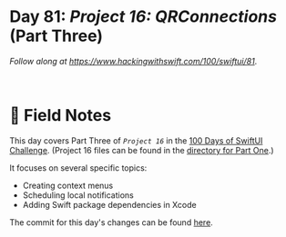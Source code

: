 # Day 81: _Project 16: QRConnections_ (Part Three)

_Follow along at https://www.hackingwithswift.com/100/swiftui/81_.

<br/>


# 📒 Field Notes

This day covers Part Three of _`Project 16`_ in the [100 Days of SwiftUI Challenge](https://www.hackingwithswift.com/100/swiftui/81). (Project 16 files can be found in the [directory for Part One](../day-079/).)

It focuses on several specific topics:

- Creating context menus
- Scheduling local notifications
- Adding Swift package dependencies in Xcode


The commit for this day's changes can be found [here](https://github.com/CypherPoet/100-days-of-swiftui/commit/a85891d9029f361793b977afb1f522bb5bbca417).




